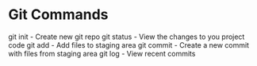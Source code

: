 # Git Commands
git init - Create new git repo
git status - View the changes to you project code
git add - Add files to staging area
git commit - Create a new commit with files from staging area
git log - View recent commits